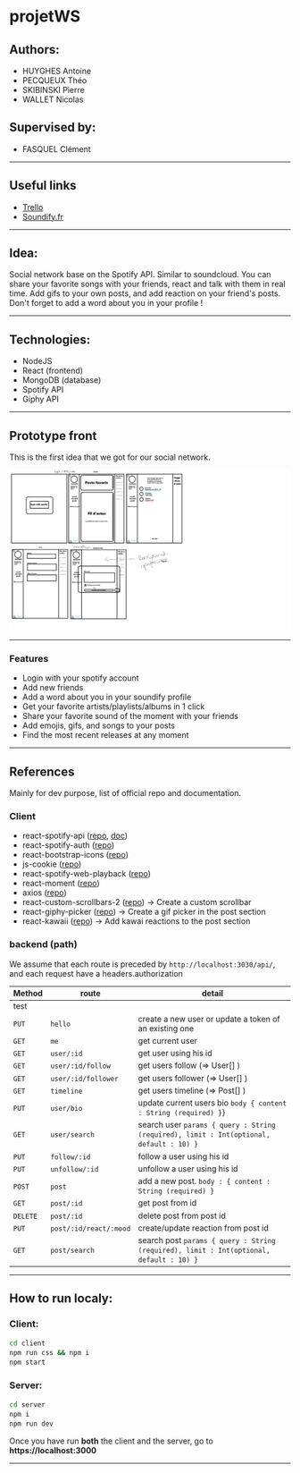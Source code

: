 # projetWS

## Authors:

-   HUYGHES Antoine
-   PECQUEUX Théo
-   SKIBINSKI Pierre
-   WALLET Nicolas

## Supervised by:

-   FASQUEL Clément

---

## Useful links

-   [Trello](https://trello.com/b/4eynBCyz)
-   [Soundify.fr](https://sound-ify.netlify.app/)

---

## Idea:

Social network base on the Spotify API. Similar to soundcloud.
You can share your favorite songs with your friends, react and talk with them in real time. Add gifs to your own posts, and add reaction on your friend's posts.
Don't forget to add a word about you in your profile ! 

---

## Technologies:

-   NodeJS
-   React (frontend)
-   MongoDB (database)
-   Spotify API
-   Giphy API 

---

## Prototype front

This is the first idea that we got for our social network. 

![1st idea](img/prototype.png)

---
### Features

* Login with your spotify account
* Add new friends 
* Add a word about you in your soundify profile
* Get your favorite artists/playlists/albums in 1 click
* Share your favorite sound of the moment with your friends
* Add emojis, gifs, and songs to your posts
* Find the most recent releases at any moment
---
## References

Mainly for dev purpose, list of official repo and documentation.

### Client

-   react-spotify-api ([repo](https://github.com/idanlo/react-spotify-api#readme), [doc](https://idanlo.github.io/react-spotify-api/))
-   react-spotify-auth ([repo](https://github.com/kevin51jiang/react-spotify-auth#readme))
-   react-bootstrap-icons ([repo](https://github.com/ismamz/react-bootstrap-icons#readme))
-   js-cookie ([repo](https://github.com/js-cookie/js-cookie#readme))
-   react-spotify-web-playback ([repo](https://github.com/gilbarbara/react-spotify-web-playback#readme))
-   react-moment ([repo](https://github.com/headzoo/react-moment#readme))
-   axios ([repo](https://github.com/axios/axios#readme))
-   react-custom-scrollbars-2  ([repo](https://github.com/RobPethick/react-custom-scrollbars-2/tree/master/docs)) -> Create a custom scrollbar
-   react-giphy-picker ([repo](https://github.com/progresso-group/react-giphy-picker)) -> Create a gif picker in the post section
-   react-kawaii ([repo](https://github.com/miukimiu/react-kawaii)) -> Add kawai reactions to the post section

### backend (path)

We assume that each route is preceded by `http://localhost:3030/api/`, and each request have a headers.authorization

| Method   | route                  | detail                                                                                  |
| -------- | ---------------------- | --------------------------------------------------------------------------------------- |
| test     |
| `PUT`    | `hello`                | create a new user or update a token of an existing one                                  |
| `GET`    | `me`                   | get current user                                                                        |
| `GET`    | `user/:id`             | get user using his id                                                                   |
| `GET`    | `user/:id/follow`      | get users follow (=> User[] )                                                           |
| `GET`    | `user/:id/follower`    | get users follower (=> User[] )                                                         |
| `GET`    | `timeline`             | get users timeline (=> Post[] )                                                         |
| `PUT`    | `user/bio`             | update current users bio `body { content : String (required) }`}                        |
| `GET`    | `user/search`          | search user `params { query : String (required), limit : Int(optional, default : 10) }` |
| `PUT`    | `follow/:id`           | follow a user using his id                                                              |
| `PUT`    | `unfollow/:id`         | unfollow a user using his id                                                            |
| `POST`   | `post`                 | add a new post. `body : { content : String (required) } `                               |
| `GET`    | `post/:id`             | get post from id                                                                        |
| `DELETE` | `post/:id`             | delete post from post id                                                                |
| `PUT`    | `post/:id/react/:mood` | create/update reaction from post id                                                     |
| `GET`    | `post/search`          | search post `params { query : String (required), limit : Int(optional, default : 10) }` |

--- 
## How to run localy:

### Client:
```sh
cd client
npm run css && npm i
npm start
```

### Server:
```sh
cd server
npm i
npm run dev
```

Once you have run **both** the client and the server, go to **https://localhost:3000**

---